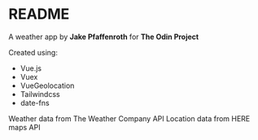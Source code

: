 # README
A weather app
by **Jake Pfaffenroth** for **The Odin Project**

Created using:
* Vue.js
* Vuex
* VueGeolocation
* Tailwindcss
* date-fns

Weather data from The Weather Company API
Location data from HERE maps API
